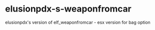 # elusionpdx-s-weaponfromcar
elusionpdx's version of elf_weaponfromcar - esx version for bag option
